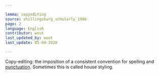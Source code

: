 ```yaml
---

lemma: copyediting
source: shillingsburg_scholarly_1986
page: 2
language: English
contributor: wout
last_updated_by: wout
last_update: 05-04-2020

---
```


Copy-editing: the imposition of a consistent convention for spelling and [punctuation](punctuation.html). Sometimes this is called house styling.
